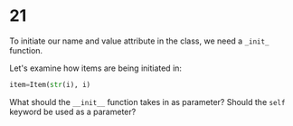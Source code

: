# 21

To initiate our name and value attribute in the class, we need a `_init_` function.

Let's examine how items are being initiated in:

```python
item=Item(str(i), i)
```

What should the `__init__` function takes in as parameter? Should the `self` keyword be used as a parameter?


